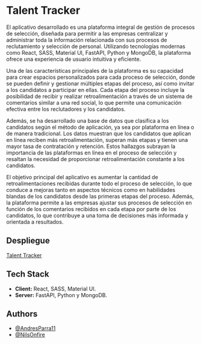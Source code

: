
# Talent Tracker

El aplicativo desarrollado es una plataforma integral de gestión de procesos de selección, diseñada para permitir a las empresas centralizar y administrar toda la información relacionada con sus procesos de reclutamiento y selección de personal. Utilizando tecnologías modernas como React, SASS, Material UI, FastAPI, Python y MongoDB, la plataforma ofrece una experiencia de usuario intuitiva y eficiente.

Una de las características principales de la plataforma es su capacidad para crear espacios personalizados para cada proceso de selección, donde se pueden definir y gestionar múltiples etapas del proceso, así como invitar a los candidatos a participar en ellas. Cada etapa del proceso incluye la posibilidad de recibir y realizar retroalimentación a través de un sistema de comentarios similar a una red social, lo que permite una comunicación efectiva entre los reclutadores y los candidatos.

Además, se ha desarrollado una base de datos que clasifica a los candidatos según el método de aplicación, ya sea por plataforma en línea o de manera tradicional. Los datos muestran que los candidatos que aplican en línea reciben más retroalimentación, superan más etapas y tienen una mayor tasa de contratación y retención. Estos hallazgos subrayan la importancia de las plataformas en línea en el proceso de selección y resaltan la necesidad de proporcionar retroalimentación constante a los candidatos.

El objetivo principal del aplicativo es aumentar la cantidad de retroalimentaciones recibidas durante todo el proceso de selección, lo que conduce a mejoras tanto en aspectos técnicos como en habilidades blandas de los candidatos desde las primeras etapas del proceso. Además, la plataforma permite a las empresas ajustar sus procesos de selección en función de los comentarios recibidos en cada etapa por parte de los candidatos, lo que contribuye a una toma de decisiones más informada y orientada a resultados.

## Despliegue

[Talent Tracker](https://indra-reto-2.vercel.app/)
## Tech Stack

- **Client:** React, SASS, Material UI.
- **Server:** FastAPI, Python y MongoDB.


## Authors

- [@AndresParra11](https://github.com/AndresParra11)
- [@NilsOnfire](https://github.com/NilsOnfire)


